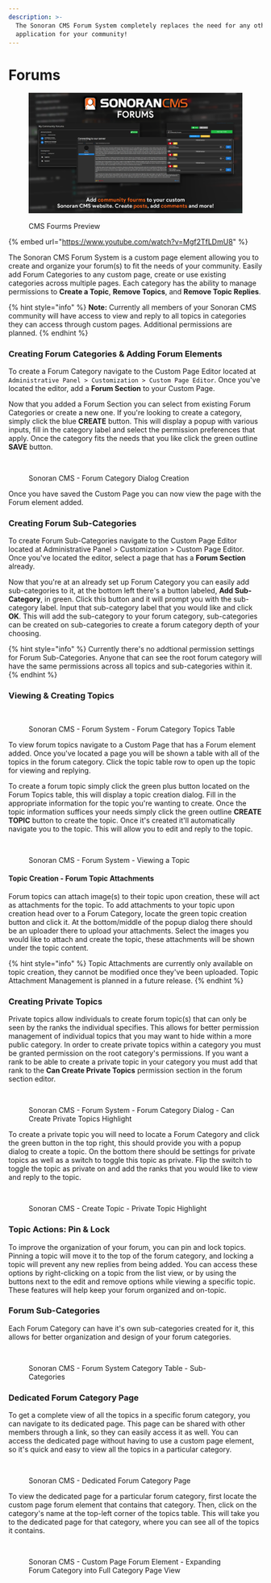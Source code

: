 ```yaml
---
description: >-
  The Sonoran CMS Forum System completely replaces the need for any other forum
  application for your community!
---
```


# Forums

<figure><img src="../../.gitbook/assets/cms.forums.png" alt=""><figcaption><p>CMS Fourms Preview</p></figcaption></figure>

{% embed url="https://www.youtube.com/watch?v=Mgf2TfLDmU8" %}

The Sonoran CMS Forum System is a custom page element allowing you to create and organize your forum(s) to fit the needs of your community. Easily add Forum Categories to any custom page, create or use existing categories across multiple pages. Each category has the ability to manage permissions to **Create a Topic**, **Remove Topics**, and **Remove Topic Replies**.

{% hint style="info" %}
**Note:** Currently all members of your Sonoran CMS community will have access to view and reply to all topics in categories they can access through custom pages. Additional permissions are planned.
{% endhint %}

### Creating Forum Categories & Adding Forum Elements

To create a Forum Category navigate to the Custom Page Editor located at `Administrative Panel > Customization > Custom Page Editor`. Once you've located the editor, add a **Forum Section** to your Custom Page.

Now that you added a Forum Section you can select from existing Forum Categories or create a new one. If you're looking to create a category, simply click the blue **CREATE** button. This will display a popup with various inputs, fill in the category label and select the permission preferences that apply. Once the category fits the needs that you like click the green outline **SAVE** button.

<figure><img src="https://i.imgur.com/vW2y6R8.png" alt=""><figcaption><p>Sonoran CMS - Forum Category Dialog Creation</p></figcaption></figure>

Once you have saved the Custom Page you can now view the page with the Forum element added.&#x20;

### Creating Forum Sub-Categories

To create Forum Sub-Categories navigate to the Custom Page Editor located at Administrative Panel > Customization > Custom Page Editor. Once you've located the editor, select a page that has a **Forum Section** already.

Now that you're at an already set up Forum Category you can easily add sub-categories to it, at the bottom left there's a button labeled, **Add Sub-Category**, in green. Click this button and it will prompt you with the sub-category label. Input that sub-category label that you would like and click **OK**. This will add the sub-category to your forum category, sub-categories can be created on sub-categories to create a forum category depth of your choosing.

{% hint style="info" %}
Currently there's no addtional permission settings for Forum Sub-Categories. Anyone that can see the root forum category will have the same permissions across all topics and sub-categories within it.
{% endhint %}

### Viewing & Creating Topics

<figure><img src="https://i.imgur.com/vPdXOy3.png" alt=""><figcaption><p>Sonoran CMS - Forum System - Forum Category Topics Table</p></figcaption></figure>

To view forum topics navigate to a Custom Page that has a Forum element added. Once you've located a page you will be shown a table with all of the topics in the forum category. Click the topic table row to open up the topic for viewing and replying.

To create a forum topic simply click the green plus button located on the Forum Topics table, this will display a topic creation dialog. Fill in the appropriate information for the topic you're wanting to create. Once the topic information suffices your needs simply click the green outline **CREATE TOPIC** button to create the topic. Once it's created it'll automatically navigate you to the topic. This will allow you to edit and reply to the topic.

<figure><img src="https://i.imgur.com/PW8xufG.png" alt=""><figcaption><p>Sonoran CMS - Forum System - Viewing a Topic</p></figcaption></figure>

#### Topic Creation - Forum Topic Attachments

Forum topics can attach image(s) to their topic upon creation, these will act as attachments for the topic. To add attachments to your topic upon creation head over to a Forum Category, locate the green topic creation button and click it. At the bottom/middle of the popup dialog there should be an uploader there to upload your attachments. Select the images you would like to attach and create the topic, these attachments will be shown under the topic content.

{% hint style="info" %}
Topic Attachments are currently only available on topic creation, they cannot be modified once they've been uploaded. Topic Attachment Management is planned in a future release.
{% endhint %}

### Creating Private Topics

Private topics allow individuals to create forum topic(s) that can only be seen by the ranks the individual specifies. This allows for better permission management of individual topics that you may want to hide within a more public category. In order to create private topics within a category you must be granted permission on the root category's permissions. If you want a rank to be able to create a private topic in your category you must add that rank to the **Can Create Private Topics** permission section in the forum section editor.

<figure><img src="https://i.imgur.com/amOM1PS.png" alt=""><figcaption><p>Sonoran CMS - Forum System - Forum Category Dialog - Can Create Private Topics Highlight</p></figcaption></figure>

To create a private topic you will need to locate a Forum Category and click the green button in the top right, this should provide you with a popup dialog to create a topic. On the bottom there should be settings for private topics as well as a switch to toggle this topic as private. Flip the switch to toggle the topic as private on and add the ranks that you would like to view and reply to the topic.

<figure><img src="https://i.imgur.com/GTP4G2s.png" alt=""><figcaption><p>Sonoran CMS - Create Topic - Private Topic Highlight</p></figcaption></figure>

### Topic Actions: Pin & Lock

To improve the organization of your forum, you can pin and lock topics. Pinning a topic will move it to the top of the forum category, and locking a topic will prevent any new replies from being added. You can access these options by right-clicking on a topic from the list view, or by using the buttons next to the edit and remove options while viewing a specific topic. These features will help keep your forum organized and on-topic.

### Forum Sub-Categories

Each Forum Category can have it's own sub-categories created for it, this allows for better organization and design of your forum categories.

<figure><img src="https://i.imgur.com/4WXcoSb.png" alt=""><figcaption><p>Sonoran CMS - Forum System Category Table - Sub-Categories</p></figcaption></figure>

### Dedicated Forum Category Page

To get a complete view of all the topics in a specific forum category, you can navigate to its dedicated page. This page can be shared with other members through a link, so they can easily access it as well. You can access the dedicated page without having to use a custom page element, so it's quick and easy to view all the topics in a particular category.

<figure><img src="https://i.imgur.com/KgziFTc.png" alt=""><figcaption><p>Sonoran CMS - Dedicated Forum Category Page</p></figcaption></figure>

To view the dedicated page for a particular forum category, first locate the custom page forum element that contains that category. Then, click on the category's name at the top-left corner of the topics table. This will take you to the dedicated page for that category, where you can see all of the topics it contains.

<figure><img src="https://i.imgur.com/u4KrF6y.png" alt=""><figcaption><p>Sonoran CMS - Custom Page Forum Element - Expanding Forum Category into Full Category Page View</p></figcaption></figure>
